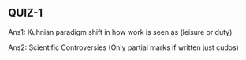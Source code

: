 ## QUIZ-1
 Ans1: Kuhnian paradigm shift in how work is seen as (leisure or duty)

 
 Ans2: Scientific Controversies (Only partial marks if written just cudos)
